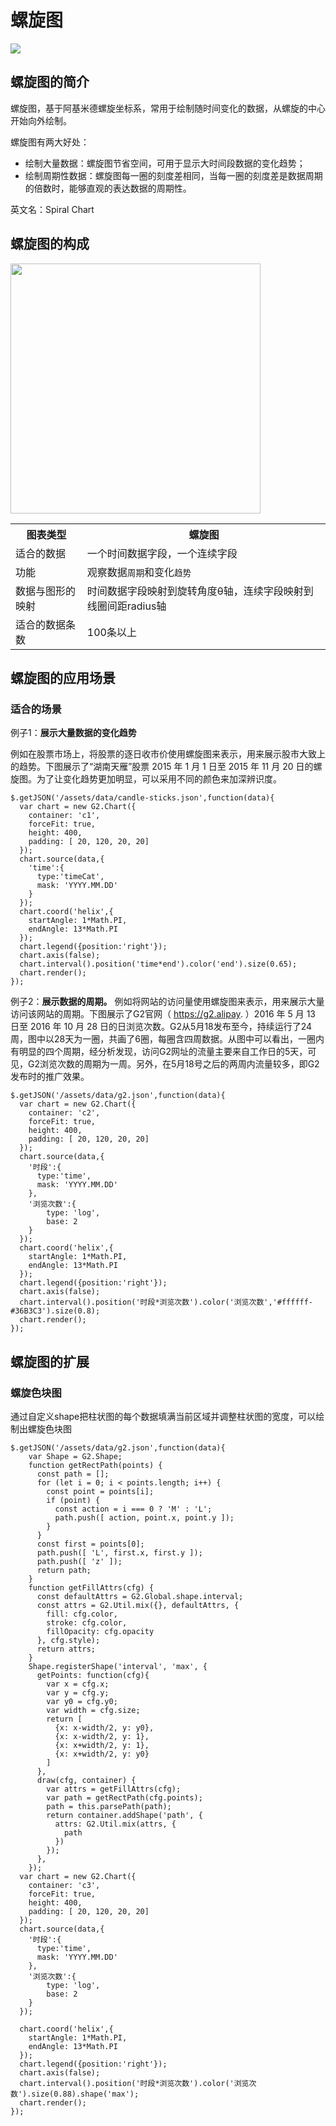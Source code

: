 <!--
title: 螺旋图
tags:
  - compare
  - time
-->

# 螺旋图

<img src="https://zos.alipayobjects.com/rmsportal/TpVCbyphCQAQPSV.png" />

## 螺旋图的简介

螺旋图，基于阿基米德螺旋坐标系，常用于绘制随时间变化的数据，从螺旋的中心开始向外绘制。

螺旋图有两大好处：
* 绘制大量数据：螺旋图节省空间，可用于显示大时间段数据的变化趋势；
* 绘制周期性数据：螺旋图每一圈的刻度差相同，当每一圈的刻度差是数据周期的倍数时，能够直观的表达数据的周期性。

英文名：Spiral Chart

## 螺旋图的构成

<img class="constitute-img" src="https://zos.alipayobjects.com/rmsportal/qyGdUeuTzufNebS.jpg" width="400px" />

<table class="struct-table">
  <tr>
    <th>图表类型</th>
    <th>螺旋图</th>
  </tr>
  <tr>
    <td>适合的数据</td>
    <td>一个时间数据字段，一个连续字段</td>
  </tr>
  <tr>
    <td>功能</td>
    <td>观察数据<code>周期</code>和变化<code>趋势</code></td>
  </tr>
  <tr>
    <td>数据与图形的映射</td>
    <td>时间数据字段映射到旋转角度θ轴，连续字段映射到线圈间距radius轴
    </td>
  </tr>
  <tr>
    <td>适合的数据条数</td>
    <td>100条以上</td>
  </tr>
</table>

<div style="clear:both;"></div>

## 螺旋图的应用场景

### 适合的场景

例子1：**展示大量数据的变化趋势**

例如在股票市场上，将股票的逐日收市价使用螺旋图来表示，用来展示股市大致上的趋势。下图展示了“湖南天雁”股票 2015 年 1 月 1 日至 2015 年 11 月 20 日的螺旋图。为了让变化趋势更加明显，可以采用不同的颜色来加深辨识度。

<div id="c1"></div>

```js-
$.getJSON('/assets/data/candle-sticks.json',function(data){
  var chart = new G2.Chart({
    container: 'c1',
    forceFit: true,
    height: 400,
    padding: [ 20, 120, 20, 20]
  });
  chart.source(data,{
    'time':{
      type:'timeCat',
      mask: 'YYYY.MM.DD'
    }
  });
  chart.coord('helix',{
    startAngle: 1*Math.PI,
    endAngle: 13*Math.PI
  });
  chart.legend({position:'right'});
  chart.axis(false);
  chart.interval().position('time*end').color('end').size(0.65);
  chart.render();
});
```

例子2：**展示数据的周期。** 例如将网站的访问量使用螺旋图来表示，用来展示大量访问该网站的周期。下图展示了G2官网（ https://g2.alipay. ）2016 年 5 月 13 日至 2016 年 10 月 28 日的日浏览次数。G2从5月18发布至今，持续运行了24周，图中以28天为一圈，共画了6圈，每圈含四周数据。从图中可以看出，一圈内有明显的四个周期，经分析发现，访问G2网址的流量主要来自工作日的5天，可见，G2浏览次数的周期为一周。另外，在5月18号之后的两周内流量较多，即G2发布时的推广效果。

<div id="c2"></div>

```js-
$.getJSON('/assets/data/g2.json',function(data){
  var chart = new G2.Chart({
    container: 'c2',
    forceFit: true,
    height: 400,
    padding: [ 20, 120, 20, 20]
  });
  chart.source(data,{
    '时段':{
      type:'time',
      mask: 'YYYY.MM.DD'
    },
    '浏览次数':{
    	type: 'log',
    	base: 2
    }
  });
  chart.coord('helix',{
    startAngle: 1*Math.PI,
    endAngle: 13*Math.PI
  });
  chart.legend({position:'right'});
  chart.axis(false);
  chart.interval().position('时段*浏览次数').color('浏览次数','#ffffff-#36B3C3').size(0.8);
  chart.render();
});
```

## 螺旋图的扩展

### 螺旋色块图
通过自定义shape把柱状图的每个数据填满当前区域并调整柱状图的宽度，可以绘制出螺旋色块图

<div id="c3"></div>

```js-
$.getJSON('/assets/data/g2.json',function(data){
	var Shape = G2.Shape;
	function getRectPath(points) {
      const path = [];
      for (let i = 0; i < points.length; i++) {
        const point = points[i];
        if (point) {
          const action = i === 0 ? 'M' : 'L';
          path.push([ action, point.x, point.y ]);
        }
      }
      const first = points[0];
      path.push([ 'L', first.x, first.y ]);
      path.push([ 'z' ]);
      return path;
    }
	function getFillAttrs(cfg) {
      const defaultAttrs = G2.Global.shape.interval;
      const attrs = G2.Util.mix({}, defaultAttrs, {
        fill: cfg.color,
        stroke: cfg.color,
        fillOpacity: cfg.opacity
      }, cfg.style);
      return attrs;
    }
	Shape.registerShape('interval', 'max', {
	  getPoints: function(cfg){
	    var x = cfg.x;
	    var y = cfg.y;
	    var y0 = cfg.y0;
	    var width = cfg.size;
	    return [
	      {x: x-width/2, y: y0},
	      {x: x-width/2, y: 1},
	      {x: x+width/2, y: 1},
	      {x: x+width/2, y: y0}
	    ]
	  },
	  draw(cfg, container) {
        var attrs = getFillAttrs(cfg);
        var path = getRectPath(cfg.points);
        path = this.parsePath(path);
        return container.addShape('path', {
          attrs: G2.Util.mix(attrs, {
            path
          })
        });
      },
	});
  var chart = new G2.Chart({
    container: 'c3',
    forceFit: true,
    height: 400,
    padding: [ 20, 120, 20, 20]
  });
  chart.source(data,{
    '时段':{
      type:'time',
      mask: 'YYYY.MM.DD'
    },
    '浏览次数':{
    	type: 'log',
    	base: 2
    }
  });

  chart.coord('helix',{
    startAngle: 1*Math.PI,
    endAngle: 13*Math.PI
  });
  chart.legend({position:'right'});
  chart.axis(false);
  chart.interval().position('时段*浏览次数').color('浏览次数').size(0.88).shape('max');
  chart.render();
});
```

